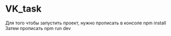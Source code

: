 # VK_task

Для того чтобы запустить проект, нужно прописать в консоле 
npm install
Затем прописать 
npm run dev 

